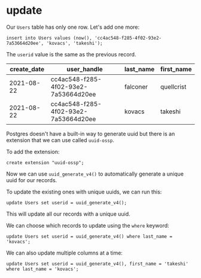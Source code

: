 # update

Our `Users` table has only one row. Let's add one more:

```shell
insert into Users values (now(), 'cc4ac548-f285-4f02-93e2-7a53664d20ee', 'kovacs', 'takeshi');
```

The `userid` value is the same as the previous record.

| create_date |             user_handle              | last_name | first_name |
| ----------- | ------------------------------------ | --------- | ---------- |
| 2021-08-22  | cc4ac548-f285-4f02-93e2-7a53664d20ee | falconer  | quellcrist |
| 2021-08-22  | cc4ac548-f285-4f02-93e2-7a53664d20ee | kovacs    | takeshi    |

Postgres doesn't have a built-in way to generate uuid but there is an extension that we can use called `uuid-ossp`.

To add the extension:

```shell
create extension "uuid-ossp";
```

Now we can use `uuid_generate_v4()` to automatically generate a unique uuid for our records.

To update the existing ones with unique uuids, we can run this:

```shell
update Users set userid = uuid_generate_v4();
```

This will update all our records with a unique uuid. 

We can choose which records to update using the `where` keyword:

```shell
update Users set userid = uuid_generate_v4() where last_name = 'kovacs';
```

We can also update multiple columns at a time:

```shell
update Users set userid = uuid_generate_v4(), first_name = 'takeshi' where last_name = 'kovacs';
```